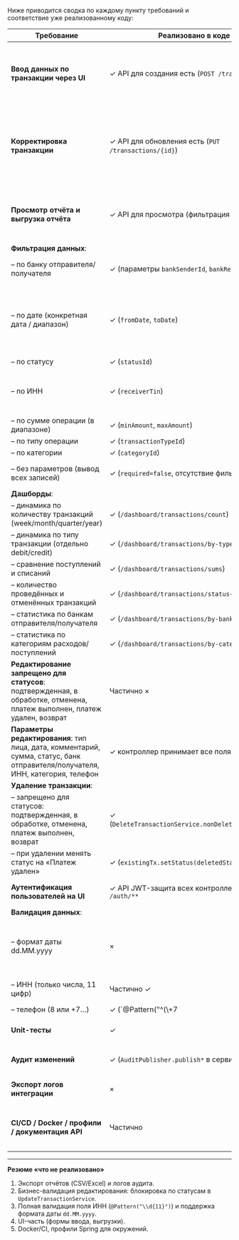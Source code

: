 Ниже приводится сводка по каждому пункту требований и соответствие уже реализованному коду:

| Требование                                                                                                                     | Реализовано в коде                                   | Комментарий                                                                                                                                                                                                         |
|--------------------------------------------------------------------------------------------------------------------------------|------------------------------------------------------|---------------------------------------------------------------------------------------------------------------------------------------------------------------------------------------------------------------------|
| **Ввод данных по транзакции через UI**                                                                                         | ✓ API для создания есть (`POST /transactions`)       | Серверная часть реализована: в `TransactionController#create` принимается `TransactionRequest`. UI-слой в репозитории отсутствует — нужно добавить фронтенд.                                                        |
| **Корректировка транзакции**                                                                                                   | ✓ API для обновления есть (`PUT /transactions/{id}`) | Контроллер и `UpdateTransactionService` обновляют все поля, но **не проверяют статус**, хотя требовалось блокировать изменение для ряда статусов. Нужно добавить бизнес-логику «если статус из списка → запретить». |
| **Просмотр отчёта и выгрузка отчёта**                                                                                          | ✓ API для просмотра (фильтрация + дашборды)          | Эндпоинты `GET /transactions` (с фильтрами) и `/dashboard/**` есть. **Выгрузки в CSV/Excel нет** — нужно добавить отдельный экспортный контроллер.                                                                  |
| **Фильтрация данных**:                                                                                                         |                                                      |                                                                                                                                                                                                                     |
| – по банку отправителя/получателя                                                                                              | ✓ (параметры `bankSenderId`, `bankReceiverId`)       | Реализовано в `FilterTransactionsService` и `TransactionSpecification`.                                                                                                                                             |
| – по дате (конкретная дата / диапазон)                                                                                         | ✓ (`fromDate`, `toDate`)                             | Параметры `String` → `LocalDateTime.parse(...)` (ISO). Для одиночной даты достаточно передать одинаковые `fromDate` и `toDate`. **Формат dd.MM.yyyy не поддерживается** (требовался локальный формат).              |
| – по статусу                                                                                                                   | ✓ (`statusId`)                                       | Реализовано.                                                                                                                                                                                                        |
| – по ИНН                                                                                                                       | ✓ (`receiverTin`)                                    | Есть `@Size(min=11,max=11)` на строку. **Не проверяется, что только цифры**, стоит дополнить `@Pattern("\\d{11}")`.                                                                                                 |
| – по сумме операции (в диапазоне)                                                                                              | ✓ (`minAmount`, `maxAmount`)                         | Реализовано.                                                                                                                                                                                                        |
| – по типу операции                                                                                                             | ✓ (`transactionTypeId`)                              | Реализовано.                                                                                                                                                                                                        |
| – по категории                                                                                                                 | ✓ (`categoryId`)                                     | Реализовано.                                                                                                                                                                                                        |
| – без параметров (вывод всех записей)                                                                                          | ✓ (`required=false`, отсутствие фильтра = все)       | По умолчанию все параметры необязательны → возвращает всё.                                                                                                                                                          |
| **Дашборды**:                                                                                                                  |                                                      |                                                                                                                                                                                                                     |
| – динамика по количеству транзакций (week/month/quarter/year)                                                                  | ✓ (`/dashboard/transactions/count`)                  | Реализовано с параметром `period` и `defaultValue="week"`.                                                                                                                                                          |
| – динамика по типу транзакции (отдельно debit/credit)                                                                          | ✓ (`/dashboard/transactions/by-type`)                | Реализовано.                                                                                                                                                                                                        |
| – сравнение поступлений и списаний                                                                                             | ✓ (`/dashboard/transactions/sums`)                   | Реализовано.                                                                                                                                                                                                        |
| – количество проведённых и отменённых транзакций                                                                               | ✓ (`/dashboard/transactions/status-count`)           | Реализовано.                                                                                                                                                                                                        |
| – статистика по банкам отправителя/получателя                                                                                  | ✓ (`/dashboard/transactions/by-bank`)                | Реализовано.                                                                                                                                                                                                        |
| – статистика по категориям расходов/поступлений                                                                                | ✓ (`/dashboard/transactions/by-category`)            | Реализовано.                                                                                                                                                                                                        |
| **Редактирование запрещено для статусов**: подтвержденная, в обработке, отменена, платеж выполнен, платеж удален, возврат      | Частично ×                                           | Код `UpdateTransactionService` не проверяет статус перед изменением. Нужно добавить проверку по тем же статусам, что и в `DeleteTransactionService`.                                                                |
| **Параметры редактирования**: тип лица, дата, комментарий, сумма, статус, банк отправителя/получателя, ИНН, категория, телефон | ✓ контроллер принимает все поля                      | Контроллер и DTO поддерживают все эти поля.                                                                                                                                                                         |
| **Удаление транзакции**:                                                                                                       |                                                      |                                                                                                                                                                                                                     |
| – запрещено для статусов: подтвержденная, в обработке, отменена, платеж выполнен, возврат                                      | ✓ (`DeleteTransactionService.nonDeletableStatuses`)  | Список имён на русском задан в сервисе; бизнес-правило есть.                                                                                                                                                        |
| – при удалении менять статус на «Платеж удален»                                                                                | ✓ (`existingTx.setStatus(deletedStatus)`)            | Реализовано.                                                                                                                                                                                                        |
| **Аутентификация пользователей на UI**                                                                                         | ✓ API JWT-защита всех контроллеров кроме `/auth/**`  | Серверная часть сделана. UI-часть (логин/формы) не в репозитории.                                                                                                                                                   |
| **Валидация данных**:                                                                                                          |                                                      |                                                                                                                                                                                                                     |
| – формат даты dd.MM.yyyy                                                                                                       | ×                                                    | Используется ISO-формат для JSON (`LocalDateTime`), не поддерживается слепо dd.MM.yyyy. Нужно либо `@Pattern` + ручной парсинг, либо `@JsonFormat` на поле.                                                         |
| – ИНН (только числа, 11 цифр)                                                                                                  | Частично ✓                                           | Есть ограничение длины, нет проверки цифр. Стоит добавить `@Pattern("\\d{11}")`.                                                                                                                                    |
| – телефон (8 или +7…)                                                                                                          | ✓ (`@Pattern("^(\\+7                                 | 8)\\d{10}$")`)                                                                                                                                                                                                      | Реализовано.                                                                                                                                                                                                                                                                             |
| **Unit-тесты**                                                                                                                 | ✓                                                    | Контроллеры и сервисы покрыты тестами, в том числе `TransactionControllerUnitTest`.                                                                                                                                 |
| **Аудит изменений**                                                                                                            | ✓ (`AuditPublisher.publish*` в сервисах)             | Сохранение в `audit_log` происходит через `AuditPublisher`, логи в БД.                                                                                                                                              |
| **Экспорт логов интеграции**                                                                                                   | ×                                                    | Нет эндпоинтов для выгрузки интеграционных логов или аудита.                                                                                                                                                        |
| **CI/CD / Docker / профили / документация API**                                                                                | Частично                                             | Swagger UI и OpenAPI настроены (`OpenApiConfig`), Docker Compose нет, профили (`dev`/`prod`) отсутствуют, CI-скрипты не в проекте.                                                                                  |

---

**Резюме «что не реализовано»**

1. Экспорт отчётов (CSV/Excel) и логов аудита.
2. Бизнес-валидация редактирования: блокировка по статусам в `UpdateTransactionService`.
3. Полная валидация поля ИНН (`@Pattern("\\d{11}")`) и поддержка формата даты `dd.MM.yyyy`.
4. UI-часть (формы ввода, выгрузки).
5. Docker/CI, профили Spring для окружений.


